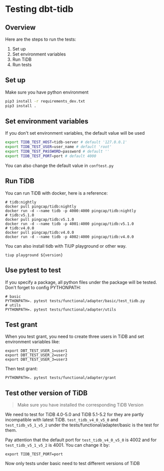 # Testing dbt-tidb

## Overview

Here are the steps to run the tests:
1. Set up
2. Set environment variables
3. Run TiDB
4. Run tests

## Set up

Make sure you have python environment
```bash
pip3 install -r requirements_dev.txt
pip3 install .
```

## Set environment variables

If you don't set environment variables, the default value will be used 
```bash
export TIDB_TEST_HOST=tidb-server # default '127.0.0.1'
export TIDB_TEST_USER=user_name # default 'root'
export TIDB_TEST_PASSWORD=password # default ''
export TIDB_TEST_PORT=port # default 4000
```

You can also change the default value in `conftest.py`

## Run TiDB

You can run TiDB with docker, here is a reference:

```
# tidb:nightly
docker pull pingcap/tidb:nightly
docker run -d --name tidb -p 4000:4000 pingcap/tidb:nightly
# tidb:v5.1.0
docker pull pingcap/tidb:v5.1.0
docker run -d --name tidb -p 4001:4000 pingcap/tidb:v5.1.0
# tidb:v4.0.0
docker pull pingcap/tidb:v4.0.0
docker run -d --name tidb -p 4002:4000 pingcap/tidb:v4.0.0
```

You can also install tidb with TiUP playground or other way.
```
tiup playground ${version}
```

## Use pytest to test

If you specify a package, all python files under the package will be tested. Don't forget to config PYTHONPATH:
```
# basic
PYTHONPATH=. pytest tests/functional/adapter/basic/test_tidb.py
# utils
PYTHONPATH=. pytest tests/functional/adapter/utils
```

## Test grant
When you test grant, you need to create three users in TiDB and set environment variables like:
```
export DBT_TEST_USER_1=user1
export DBT_TEST_USER_2=user2
export DBT_TEST_USER_3=user3
```
Then test grant:
```
PYTHONPATH=. pytest tests/functional/adapter/grant
```

## Test other version of TiDB

> Make sure you have installed the corresponding TiDB Version

We need to test for TiDB 4.0-5.0 and TiDB 5.1-5.2 for they are partly incompatible with latest TiDB. `test_tidb_v4_0_v5_0` and `test_tidb_v5_1_v5_2` under the tests/functional/adapter/basic is the test for them.


Pay attention that the default port for `test_tidb_v4_0_v5_0` is 4002 and for `test_tidb_v5_1_v5_2` is 4001. You can change it by:
```
export TIDB_TEST_PORT=port
```

Now only tests under basic need to test different versions of TiDB